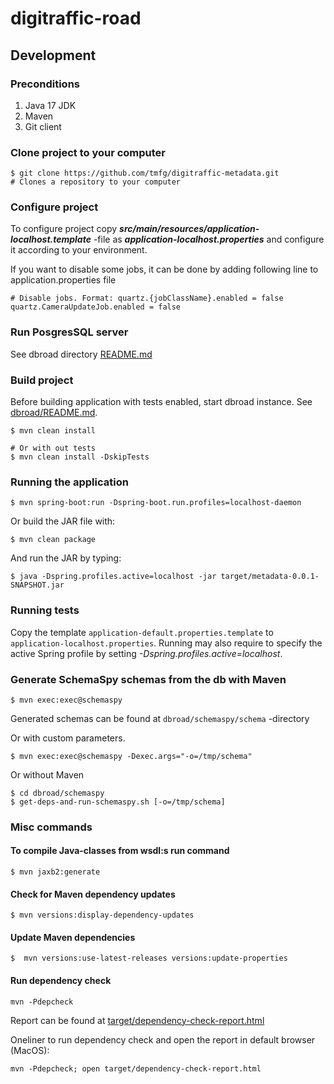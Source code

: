 # digitraffic-road

## Development

### Preconditions
1. Java 17 JDK
2. Maven
3. Git client

### Clone project to your computer

    $ git clone https://github.com/tmfg/digitraffic-metadata.git
    # Clones a repository to your computer

### Configure project

To configure project copy ***src/main/resources/application-localhost.template*** -file
as ***application-localhost.properties*** and configure it according to your environment.

If you want to disable some jobs, it can be done by adding following line to application.properties file

    # Disable jobs. Format: quartz.{jobClassName}.enabled = false
    quartz.CameraUpdateJob.enabled = false

### Run PosgresSQL server

See dbroad directory [README.md](dbroad/README.md)

### Build project

Before building application with tests enabled, start dbroad instance.
See [dbroad/README.md](dbroad/README.md).

    $ mvn clean install

    # Or with out tests
    $ mvn clean install -DskipTests

### Running the application

    $ mvn spring-boot:run -Dspring-boot.run.profiles=localhost-daemon

Or build the JAR file with:

    $ mvn clean package

 And run the JAR by typing:

    $ java -Dspring.profiles.active=localhost -jar target/metadata-0.0.1-SNAPSHOT.jar

### Running tests


Copy the template `application-default.properties.template` to `application-localhost.properties`.
Running may also require to specify the active Spring profile by setting _-Dspring.profiles.active=localhost_.

### Generate SchemaSpy schemas from the db with Maven

    $ mvn exec:exec@schemaspy

Generated schemas can be found at `dbroad/schemaspy/schema` -directory

Or with custom parameters.

    $ mvn exec:exec@schemaspy -Dexec.args="-o=/tmp/schema"

Or without Maven

    $ cd dbroad/schemaspy
    $ get-deps-and-run-schemaspy.sh [-o=/tmp/schema]

### Misc commands

#### To compile Java-classes from wsdl:s run command

    $ mvn jaxb2:generate

#### Check for Maven dependency updates

    $ mvn versions:display-dependency-updates

#### Update Maven dependencies

    $  mvn versions:use-latest-releases versions:update-properties

#### Run dependency check

    mvn -Pdepcheck

Report can be found at  [target/dependency-check-report.html](target/dependency-check-report.html)

Oneliner to run dependency check and open the report in default browser (MacOS):

    mvn -Pdepcheck; open target/dependency-check-report.html

